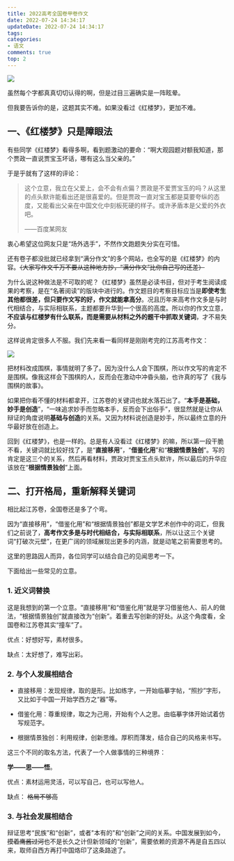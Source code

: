 ```yaml
---
title: 2022高考全国卷甲卷作文
date: 2022-07-24 14:34:17
updateDate: 2022-07-24 14:34:17
tags:
categories:
- 语文
comments: true
top: 2
---
```

![](/images/红楼梦.jpeg)

虽然每个字都真真切切认得的啊，但是过目三遍确实是一阵眩晕。

但我要告诉你的是，这题其实不难。如果没看过《红楼梦》，更加不难。

<!--more-->

## 一、《红楼梦》只是障眼法

有些同学《红楼梦》看得多啊，看到题激动的要命：“啊大观园题对额我知道，那个贾政一直说贾宝玉坏话，哪有这么当父亲的。”

于是乎就有了这样的评论：

> 这个立意，我立在父爱上，会不会有点偏？贾政是不爱贾宝玉的吗？从这里的点头默许能看出还是很喜爱的。但是贾政一直对宝玉都是莫要夸纵的态度，又能看出父亲在中国文化中刻板死硬的样子。或许矛盾本是父爱的外衣吧。
>
> ——百度某网友

衷心希望这位网友只是“场外选手”，不然作文跑题失分实在可惜。

还有卷子都没批就已经拿到“满分作文”的多个网站，也全写的是《红楼梦》的内容。~~（大家写作文千万不要从这种地方抄，“满分作文”比你自己写的还差）~~

为什么说这种做法是不可取的呢？《红楼梦》虽然是必读书目，但对于考生阅读成果的考察，是在“名著阅读”的版块中进行的。作文题目的考察目标应当是**即使考生其他都很差，但只要作文写的好，作文就能拿高分**。况且历年来高考作文多是与时代相结合，与实际相联系，主题都要升华到一个很高的高度。所以你的作文立意，**不应该与红楼梦有什么联系，而是需要从材料之外的题干中抓取关键词**，才不易失分。

这样说肯定很多人不服。我们先来看一看同样是刚刚考完的江苏高考作文：

![](/images/江苏卷.jpeg)

把材料改成围棋，事情就明了多了。因为没什么人会下围棋，所以作文写的肯定不是围棋。像我这样会下围棋的人，反而会在激动中冲昏头脑，也许真的写了《我与围棋的故事》。

如果把你看不懂的材料都拿开，江苏卷的关键词也就水落石出了。“**本手是基础，妙手是创造**”，“一味追求妙手而忽略本手，反而会下出俗手”，很显然就是让你从辩证的角度说明**基础与创造**的关系。又因为材料说创造是妙手，所以最终立意的升华最好放在创造上。

回到《红楼梦》，也是一样的。总是有人没看过《红楼梦》的嘛，所以第一段干脆不看，关键词就比较好找了，是“**直接移用**”，“**借鉴化用**”和“**根据情景独创**”。写的肯定是这三个的关系，然后再看材料，贾政对贾宝玉点头默许，所以最后的升华应该放在“**根据情景独创**”上面。

## 二、打开格局，重新解释关键词

相比起江苏卷，全国卷还是多了个弯。

因为“直接移用”，“借鉴化用”和“根据情景独创”都是文学艺术创作中的词汇，但我们之前说了，**高考作文多是与时代相结合，与实际相联系**，所以让这三个关键词“打破次元壁”，在更广阔的领域展现出更多的内涵，就是动笔之前需要思考的。

这里的思路因人而异，各位同学可以结合自己的见闻思考一下。

下面给出一些常见的立意。

### 1. 近义词替换

这是我想到的第一个立意。“直接移用”和“借鉴化用”就是学习借鉴他人、前人的做法，“根据情景独创”就直接改为“创新”。着重去写创新的好处。从这个角度看，全国卷和江苏卷其实“撞车”了。

优点：好想好写，素材很多。

缺点：太好想了，难写出彩。

### 2. 与个人发展相结合

* 直接移用：发现规律，取的是形。比如练字，一开始临摹字帖，“照抄”字形，又比如于中国一开始学西方之“器”等。

* 借鉴化用：尊重规律，取之为己用，开始有个人之思。由临摹字体开始试着仿写规范字。

* 根据情景独创：利用规律，创新思维。厚积而薄发，结合自己的风格来书写。

这三个不同的取名方法，代表了一个人做事情的三种境界：

**学——思——悟**。

优点：素材运用灵活，可以写自己，也可以写他人。

缺点： ~~格局不够高~~

### 3. 与社会发展相结合

辩证思考“民族”和“创新”，或者"本有的"和“创新”之间的关系。中国发展到如今，~~摸着鹰酱过河~~也不是长久之计但新领域的“创新”，需要依赖的资源不再是自五四以来，取师自西方再打中国烙印了这条路途了。

